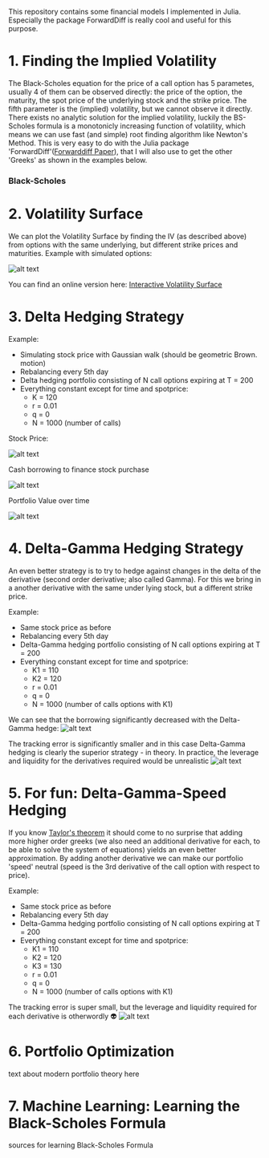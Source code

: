 This repository contains some financial models I implemented in Julia. Especially the package ForwardDiff is really cool and useful for this purpose.

# 1. Finding the Implied Volatility

The Black-Scholes equation for the price of a call option has 5 parametes, usually 4 of them can be observed directly: the price of the option, the maturity, the spot price of the underlying stock and the strike price. The fifth parameter is the (implied) volatility, but we cannot observe it directly. There exists no analytic solution for the implied volatility, luckily the BS-Scholes formula is a monotonicly increasing function of volatility, which means we can use fast (and simple) root finding algorithm like Newton's Method. 
This is very easy to do with the Julia package 'ForwardDiff'([Forwarddiff Paper](https://arxiv.org/abs/1607.07892)), that I will also use to get the other 'Greeks' as shown in the examples below.

### Black-Scholes  

# 2. Volatility Surface
We can plot the Volatility Surface by finding the IV (as described above) from options with the same underlying, but different strike prices and maturities.
Example with simulated options:

![alt text](https://github.com/kgeoffrey/quantitativefinance/blob/master/fig/volatilitysurface.png "Logo Title Text 1")



You can find an online version here: [Interactive Volatility Surface](https://kgeoffrey.github.io/quantfinance/graph.html)


# 3. Delta Hedging Strategy

Example:

 - Simulating stock price with Gaussian walk (should be geometric Brown. motion) 
 - Rebalancing every 5th day 
 - Delta hedging portfolio consisting of N call options expiring at T = 200
 - Everything constant except for time and spotprice:
    - K = 120
    - r = 0.01
    - q = 0
    - N = 1000 (number of calls)
    
 Stock Price:
 
 ![alt text](https://github.com/kgeoffrey/quantitativefinance/blob/master/fig/stockprice.png "Logo Title Text 1")
 
 Cash borrowing to finance stock purchase 
 
 ![alt text](https://github.com/kgeoffrey/quantitativefinance/blob/master/fig/borrow.png "Logo Title Text 1")
 
 Portfolio Value over time
 
 ![alt text](https://github.com/kgeoffrey/quantitativefinance/blob/master/fig/value.png "Logo Title Text 1")


# 4. Delta-Gamma Hedging Strategy

An even better strategy is to try to hedge against changes in the delta of the derivative (second order derivative; also called Gamma).
For this we bring in a another derivative with the same under lying stock, but a different strike price. 

Example:
 - Same stock price as before
 - Rebalancing every 5th day
 - Delta-Gamma hedging portfolio consisting of N call options expiring at T = 200
 - Everything constant except for time and spotprice: 
   - K1 = 110
   - K2 = 120
   - r = 0.01
   - q = 0
   - N = 1000 (number of calls options with K1)

We can see that the borrowing significantly decreased with the Delta-Gamma hedge:
![alt text](https://github.com/kgeoffrey/quantitativefinance/blob/master/fig/borrowdeltagamma.png "Logo Title Text 1")

The tracking error is significantly smaller and in this case Delta-Gamma hedging is clearly the superior strategy - in theory. In practice, the leverage and liquidity for the derivatives required would be unrealistic 
![alt text](https://github.com/kgeoffrey/quantitativefinance/blob/master/fig/valuedeltagamma.png "Logo Title Text 1")

# 5. For fun: Delta-Gamma-Speed Hedging

If you know [Taylor's theorem](https://en.wikipedia.org/wiki/Taylor%27s_theorem) it should come to no surprise that adding more higher order greeks (we also need an additional derivative for each, to be able to solve the system of equations) yields an even better approximation. By adding another derivative we can make our portfolio 'speed' neutral (speed is the 3rd derivative of the call option with respect to price).

Example:
 - Same stock price as before
 - Rebalancing every 5th day
 - Delta-Gamma hedging portfolio consisting of N call options expiring at T = 200
 - Everything constant except for time and spotprice: 
   - K1 = 110
   - K2 = 120
   - K3 = 130
   - r = 0.01
   - q = 0
   - N = 1000 (number of calls options with K1)
   
 The tracking error is super small, but the leverage and liquidity required for each derivative is otherwordly :alien:
![alt text](https://github.com/kgeoffrey/quantitativefinance/blob/master/fig/dgsvalue.png "Logo Title Text 1")

# 6. Portfolio Optimization

text about modern portfolio theory here

# 7. Machine Learning: Learning the Black-Scholes Formula

sources for learning Black-Scholes Formula

